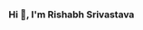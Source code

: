 ### Hi 👋, I'm Rishabh Srivastava

<!--
**rishsri/rishsri** is a ✨ _special_ ✨ repository because its `README.md` (this file) appears on your GitHub profile.

I am a versatilist and easily adapt to different hats (Full Stack Web Developer 🌐, App Developer 📱, ML Engineer 🤖 or beginner level Designer 🎨) depending on what the project requires. I love exploring new tech stack 💻 and leveraging them to build cool stuffs 🛠️.


🧐 More About Me:
🔭   I’m currently working on club_house_clone
🌱   I’m currently learning Typescript;
👨🏻‍💻   Most of my projects are available on Github
💬   Ask me about anything tech related, I am happy to help;
📫   Feel free to ping me on (https://www.linkedin.com/in/rishabh-srivastava-020725181/)

